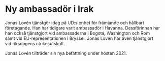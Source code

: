 # Ny ambassadör i Irak

Jonas Lovén tjänstgör idag på UD:s enhet för främjande och hållbart företagande. Han har tidigare varit ambassadör i Havanna. Dessförinnan har han också tjänstgjort vid ambassaderna i Bogotá, Washington och Rom samt vid EU\-representationen i Bryssel. Jonas Lovén har även tjänstgjort vid riksdagens utrikesutskott.

Jonas Lovén tillträder sin nya befattning under hösten 2021\.

